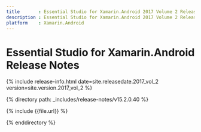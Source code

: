```yaml
---
title       : Essential Studio for Xamarin.Android 2017 Volume 2 Release Notes
description : Essential Studio for Xamarin.Android 2017 Volume 2 Release Notes
platform    : Xamarin.Android
---
```


# Essential Studio for Xamarin.Android Release Notes

{% include release-info.html date=site.releasedate.2017_vol_2 version=site.version.2017_vol_2 %} 

{% directory path: _includes/release-notes/v15.2.0.40 %}

{% include {{file.url}} %}

{% enddirectory %}